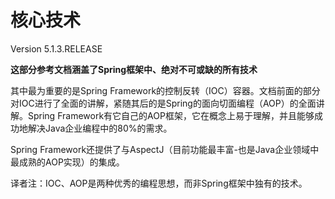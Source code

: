 # 核心技术
Version 5.1.3.RELEASE

**这部分参考文档涵盖了Spring框架中、绝对不可或缺的所有技术**

其中最为重要的是Spring Framework的控制反转（IOC）容器。文档前面的部分对IOC进行了全面的讲解，紧随其后的是Spring的面向切面编程（AOP）的全面讲解。Spring Framework有它自己的AOP框架，它在概念上易于理解，并且能够成功地解决Java企业编程中的80%的需求。

Spring Framework还提供了与AspectJ（目前功能最丰富-也是Java企业领域中最成熟的AOP实现）的集成。

译者注：IOC、AOP是两种优秀的编程思想，而非Spring框架中独有的技术。
